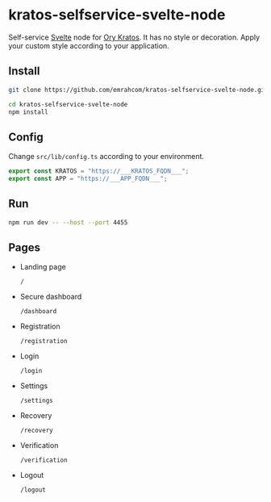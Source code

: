 # kratos-selfservice-svelte-node

Self-service [Svelte](https://svelte.dev/) node for
[Ory Kratos](https://github.com/ory/kratos). It has no style or decoration.
Apply your custom style according to your application.

## Install

```bash
git clone https://github.com/emrahcom/kratos-selfservice-svelte-node.git

cd kratos-selfservice-svelte-node
npm install
```

## Config

Change `src/lib/config.ts` according to your environment.

```javascript
export const KRATOS = "https://___KRATOS_FQDN___";
export const APP = "https://___APP_FQDN___";
```

## Run

```bash
npm run dev -- --host --port 4455
```

## Pages

- Landing page

  `/`

- Secure dashboard

  `/dashboard`

- Registration

  `/registration`

- Login

  `/login`

- Settings

  `/settings`

- Recovery

  `/recovery`

- Verification

  `/verification`

- Logout

  `/logout`
